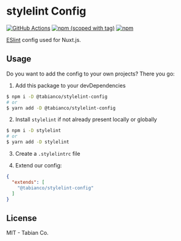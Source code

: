 # stylelint Config

[![GitHub Actions](https://github.com/tabianco/lint-configs/workflows/ci/badge.svg?branch=main)](https://github.com/tabianco/lint-configs/actions?query=workflow%3Aci)
[![npm (scoped with tag)](https://flat.badgen.net/npm/v/@tabianco/stylelint-config)](https://npmjs.com/package/@tabianco/stylelint-config)
[![npm](https://flat.badgen.net/npm/dt/@tabianco/stylelint-config)](https://npmjs.com/package/@tabianco/stylelint-config)

[ESlint](https://eslint.org/) config used for Nuxt.js.

## Usage

Do you want to add the config to your own projects? There you go:

1. Add this package to your devDependencies

```bash
$ npm i -D @tabianco/stylelint-config
# or
$ yarn add -D @tabianco/stylelint-config
```

2. Install `stylelint` if not already present locally or globally

```bash
$ npm i -D stylelint
# or
$ yarn add -D stylelint
```

3. Create a `.stylelintrc` file

4. Extend our config:

```json
{
  "extends": [
    "@tabianco/stylelint-config"
  ]
}
```

## License

MIT - Tabian Co.
